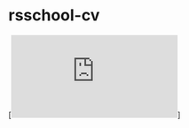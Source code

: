# rsschool-cv
[![Ruslan Toktogulov CV](https://github.com/r-toktogulov/rsschool-cv/blob/gh-pages/cv.md)]